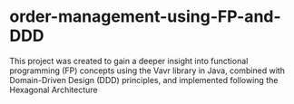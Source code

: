 # order-management-using-FP-and-DDD
This project was created to gain a deeper insight into functional programming (FP) concepts using the Vavr library in Java, combined with Domain-Driven Design (DDD) principles, and implemented following the Hexagonal Architecture
